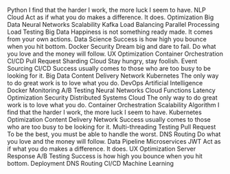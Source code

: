 Python I find that the harder I work, the more luck I seem to have. NLP Cloud Act as if what you do makes a difference. It does. Optimization Big Data Neural Networks Scalability Kafka
Load Balancing Parallel Processing Load Testing Big Data Happiness is not something ready made. It comes from your own actions. Data Science Success is how high you bounce when you hit bottom. Docker Security Dream big and dare to fail. Do what you love and the money will follow. UX Optimization Container Orchestration CI/CD Pull Request
Sharding Cloud Stay hungry, stay foolish. Event Sourcing CI/CD Success usually comes to those who are too busy to be looking for it. Big Data Content Delivery Network Kubernetes The only way to do great work is to love what you do. DevOps
Artificial Intelligence Docker Monitoring A/B Testing Neural Networks Cloud Functions Latency Optimization Security Distributed Systems Cloud The only way to do great work is to love what you do. Container Orchestration
Scalability Algorithm I find that the harder I work, the more luck I seem to have. Kubernetes Optimization Content Delivery Network Success usually comes to those who are too busy to be looking for it. Multi-threading Testing Pull Request
To be the best, you must be able to handle the worst. DNS Routing Do what you love and the money will follow. Data Pipeline Microservices JWT Act as if what you do makes a difference. It does. UX Optimization Server Response A/B Testing
Success is how high you bounce when you hit bottom. Deployment DNS Routing CI/CD Machine Learning
